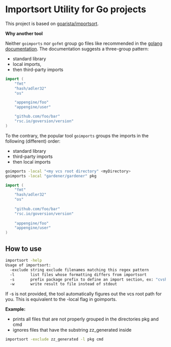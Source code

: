 # Importsort Utility for Go projects

This project is based on [goarista/importsort](https://github.com/aristanetworks/goarista/tree/master/cmd/importsort).

**Why another tool**
 
Neither `goimports` nor `gofmt` group go files like recommended in the [golang documentation](https://github.com/golang/go/wiki/CodeReviewComments#imports).
The documentation suggests a three-group pattern: 
- standard library
- local imports, 
- then third-party imports 

```go
import (
	"fmt"
	"hash/adler32"
	"os"

	"appengine/foo"
	"appengine/user"

	"github.com/foo/bar"
	"rsc.io/goversion/version"
)
```

To the contrary, the popular tool `goimports` groups the imports in the following (different) order:
- standard library
- third-party imports 
- then local imports


```bash
goimports -local "<my vcs root directory" <myDirectory>
goimports -local "gardener/gardener" pkg
```

```go
import (
	"fmt"
	"hash/adler32"
	"os"
	
	"github.com/foo/bar"
	"rsc.io/goversion/version"
	
	"appengine/foo"
	"appengine/user"
)
```

## How to use

```bash
importsort -help
Usage of importsort:
  -exclude string exclude filenames matching this regex pattern
  -l	   list files whose formatting differs from importsort
  -s       prefix package prefix to define an import section, ex: "cvshub.com/company". May be specified multiple times. If not specified the repository root is used.
  -w	   write result to file instead of stdout
```
If -s is not provided, the tool automatically figures out the vcs root path for you. This is equivalent to the -local flag in goimports.

**Example:**
- prints all files that are not properly grouped in the directories pkg and cmd
- ignores files that have the substring zz_generated inside
```bash
importsort -exclude zz_generated -l pkg cmd 
```